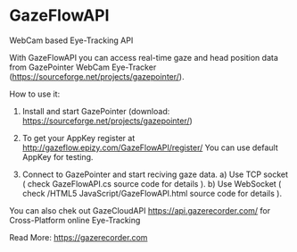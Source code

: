 # GazeFlowAPI
WebCam based Eye-Tracking API


With GazeFlowAPI you can access real-time gaze and head position data from GazePointer WebCam Eye-Tracker (https://sourceforge.net/projects/gazepointer/).



How to use it:

1. Install and start GazePointer (download: https://sourceforge.net/projects/gazepointer/)

2. To get your AppKey register at http://gazeflow.epizy.com/GazeFlowAPI/register/
You can use default AppKey for testing.

3. Connect to GazePointer and start reciving gaze data. 
  a) Use TCP socket ( check GazeFlowAPI.cs source code for details  ).
  b) Use WebSocket ( check /HTML5 JavaScript/GazeFlowAPI.html source code for details ).
  
 

You can also chek out GazeCloudAPI https://api.gazerecorder.com/ for Cross-Platform online Eye-Tracking


 Read More: https://gazerecorder.com
